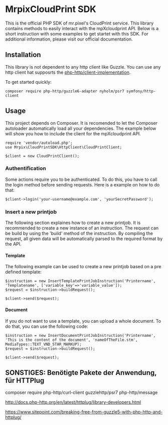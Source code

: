 # MrpixCloudPrint SDK
This is the official PHP SDK of mr.pixel's CloudPrint service. This library contains methods to easily interact with the
mpXcloudprint API. Below is a short instruction with some examples to get startet with this SDK. For additional 
information, please visit our official documentation.

## Installation
This library is not dependent to any http client like Guzzle. You can use any http client hat supposrts the 
[php-http/client-implementation](https://packagist.org/providers/php-http/client-implementation).

To get started quickly:
```
composer require php-http/guzzle6-adapter nyholm/psr7 symfony/http-client
```

## Usage
This project depends on Composer. It is recomended to let the Composer autoloader automatically load all your 
dependencies. The example below will show you how to include the client for the mpXcloudprint API.
```
require 'vendor/autoload.php';
use Mrpix\CloudPrintSDK\HttpClient\CloudPrintClient;

$client = new CloudPrintClient();
```
### Authentification
Some actions require you to be authenticated. To do this, you have to call the login method before sending requests.
Here is a example on how to do that:
```
$client->login('your-username@example.com', 'yourSecretPassword');
```

### Insert a new printjob
The following section explaines how to create a new printjob. It is recommended to create a new instance of an instruction.
The request can be build by using the 'build' method of the instruction. By compiling the request, all given data will be 
automatically parsed to the required format by the API.

#### Template
The following example can be used to create a new printjob based on a pre defined template:
```
$instruction = new InsertTemplatePrintJobInstruction('Printername', 'Templatename', ['variable_key'=>'variable_value']);
$request = $instruction->buildRequest();

$client->send($request);
```

#### Document
If you do not want to use a template, you can upload a whole document. To do that, you can use the following code:
```
$instruction = new InsertDocumentPrintJobInstruction('Printername', 'This is the content of the document', 'nameOfTheFile.stm', MediaTypes::TEXT_VND_STAR_MARKUP);
$request = $instruction->buildRequest();

$client->send($request);
```

## SONSTIGES: Benötigte Pakete der Anwendung, für HTTPlug
composer require php-http/curl-client guzzlehttp/psr7 php-http/message

http://docs.php-http.org/en/latest/httplug/library-developers.html

https://www.sitepoint.com/breaking-free-from-guzzle5-with-php-http-and-httplug/